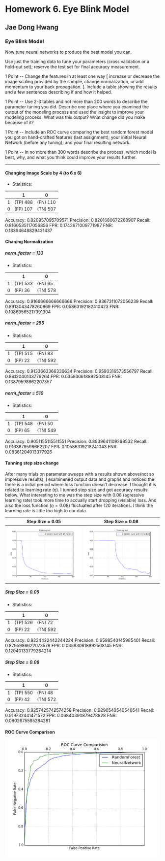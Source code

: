 # Homework 6. Eye Blink Model

## Jae Dong Hwang

### Eye Blink Model

Now tune neural networks to produce the best model you can.

Use just the training data to tune your parameters (cross validation or a hold-out set); reserve the test set for final accuracy measurement.

1 Point -- Change the features in at least one way [ increase or decrease the image scaling provided by the sample, change normalization, or add momentum to your back propagation. ]. Include a table showing the results and a few sentences describing if and how it helped.

1 Point -- Use 2-3 tables and not more than 200 words to describe the parameter tuning you did. Describe one place where you examined the output of the modeling process and used the insight to improve your modeling process. What was this output? What change did you make because of it?

1 Point -- Include an ROC curve comparing the best random forest model you got on hand-crafted features (last assignment); your initial Neural Network (before any tuning); and your final resulting network.

1 Point -- In no more than 300 words describe the process, which model is best, why, and what you think could improve your results further.

***
#### Changing Image Scale by 4 (to 6 x 6)

* Statistics: 

|     | 1        | 0        |
| --- | -------- | -------- |
| 1   | (TP) 488 | (FN) 110 |
| 0   | (FP) 107 | (TN) 507 |
Accuracy: 0.820957095709571
Precision: 0.8201680672268907
Recall: 0.8160535117056856
FPR: 0.1742671009771987
FNR: 0.18394648829431437

#### Chaning Normalization

##### norm_factor = 133

* Statistics: 

|     | 1        | 0        |
| --- | -------- | -------- |
| 1   | (TP) 533 | (FN) 65  |
| 0   | (FP) 36  | (TN) 578 |
Accuracy: 0.9166666666666666
Precision: 0.9367311072056239
Recall: 0.8913043478260869
FPR: 0.05863192182410423
FNR: 0.10869565217391304

##### norm_factor = 255

* Statistics: 

|     | 1        | 0        |
| --- | -------- | -------- |
| 1   | (TP) 515 | (FN) 83  |
| 0   | (FP) 22  | (TN) 592 |
Accuracy: 0.9133663366336634
Precision: 0.9590316573556797
Recall: 0.8612040133779264
FPR: 0.035830618892508145
FNR: 0.13879598662207357

##### norm_factor = 510

* Statistics: 

|     | 1        | 0        |
| --- | -------- | -------- |
| 1   | (TP) 548 | (FN) 50  |
| 0   | (FP) 65  | (TN) 549 |
Accuracy: 0.9051155115511551
Precision: 0.8939641109298532
Recall: 0.9163879598662207
FPR: 0.10586319218241043
FNR: 0.08361204013377926

#### Tunning step size change
After many trials on parameter sweeps with a results shown above(not so impressive results), I examinened output data and graphs and noticed the there is a initial period where loss function doesn't decrease. I thought it is related to learning rate ($\eta$). I tunned step size and got accuracy results below. What interesting to me was the step size with 0.08 (agressive learning rate) took more time to accually start dropping (visiable) loss. And also the loss function ($\eta=0.08$) fluctuated after 120 iterations. I think the learning rate is little too high to our data.

| Step Size = 0.05 | Step Size = 0.08 |
|-|-|
|![prob2_training_loss_case_2_15_255.0_ss0.05](prob2_training_loss_case_2_15_255.0_ss0.05.png) |![prob2_training_loss_case_2_15_255.0_ss0.08](prob2_training_loss_case_2_15_255.0_ss0.08.png) |

##### Step Size = 0.05

* Statistics: 

|     | 1        | 0        |
| --- | -------- | -------- |
| 1   | (TP) 526 | (FN) 72  |
| 0   | (FP) 22  | (TN) 592 |
Accuracy: 0.9224422442244224
Precision: 0.9598540145985401
Recall: 0.8795986622073578
FPR: 0.035830618892508145
FNR: 0.12040133779264214

##### Step Size = 0.08

* Statistics: 

|     | 1        | 0        |
| --- | -------- | -------- |
| 1   | (TP) 550 | (FN) 48  |
| 0   | (FP) 42  | (TN) 572 |
Accuracy: 0.9257425742574258
Precision: 0.9290540540540541
Recall: 0.919732441471572
FPR: 0.06840390879478828
FNR: 0.0802675585284281

#### ROC Curve Comparison

![prob2compare_roc_curves_nn_rf_0.0_1.0_0.01](prob2compare_roc_curves_nn_rf_0.0_1.0_0.01.png)